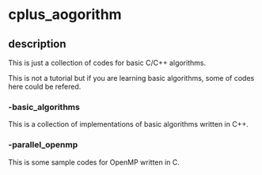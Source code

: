 # cplus_aogorithm

## description
This is just a collection of codes for basic C/C++ algorithms.

This is not a tutorial but if you are learning basic algorithms, some of codes here could be refered.


### -basic_algorithms
This is a collection of implementations of basic algorithms written in C++.


### -parallel_openmp
This is some sample codes for OpenMP written in C.


